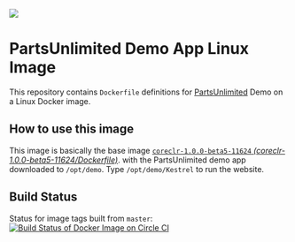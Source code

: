 ![](https://avatars3.githubusercontent.com/u/6476660?v=3&s=200)

PartsUnlimited Demo App Linux Image
===================================

This repository contains `Dockerfile` definitions for [PartsUnlimited](https://github.com/Microsoft/PartsUnlimited) Demo on a Linux Docker image.

## How to use this image

This image is basically the base image
[`coreclr-1.0.0-beta5-11624` _(coreclr-1.0.0-beta5-11624/Dockerfile)_](https://github.com/aspnet/aspnet-docker/blob/master/coreclr-1.0.0-beta5-11624/Dockerfile).
with the PartsUnlimited demo app downloaded to `/opt/demo`.  Type `/opt/demo/Kestrel` to run the website.

## Build Status

Status for image tags built from `master`: [![Build Status of Docker Image on Circle CI](https://circleci.com/gh/aspnet/aspnet-docker/tree/master.svg?style=svg)](https://circleci.com/gh/aspnet/aspnet-docker/tree/master)

[home]: https://github.com/aspnet/home
[webdev-article]: http://blogs.msdn.com/b/webdev/archive/2015/01/14/running-asp-net-5-applications-in-linux-containers-with-docker.aspx
